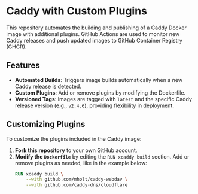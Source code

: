 # Caddy with Custom Plugins

This repository automates the building and publishing of a Caddy Docker image with additional plugins. GitHub Actions are used to monitor new Caddy releases and push updated images to GitHub Container Registry (GHCR).

## Features

- **Automated Builds**: Triggers image builds automatically when a new Caddy release is detected.
- **Custom Plugins**: Add or remove plugins by modifying the Dockerfile.
- **Versioned Tags**: Images are tagged with `latest` and the specific Caddy release version (e.g., `v2.4.6`), providing flexibility in deployment.

## Customizing Plugins

To customize the plugins included in the Caddy image:

1. **Fork this repository** to your own GitHub account.
2. **Modify the `Dockerfile`** by editing the `RUN xcaddy build` section. Add or remove plugins as needed, like in the example below:
   ```dockerfile
   RUN xcaddy build \
       --with github.com/mholt/caddy-webdav \
       --with github.com/caddy-dns/cloudflare
